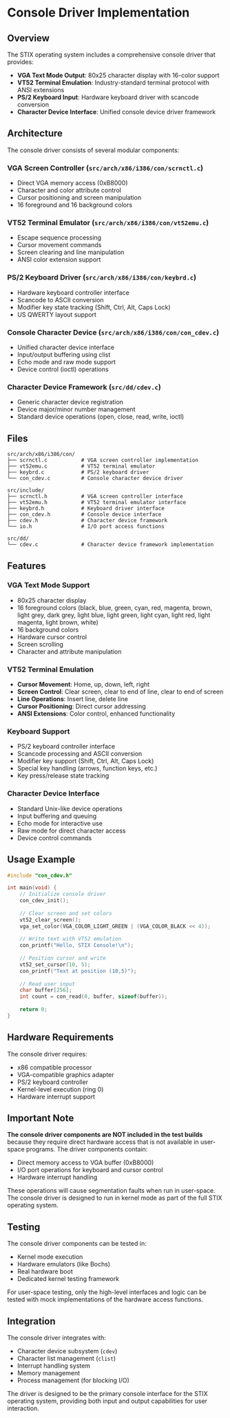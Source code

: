 # Console Driver Implementation

## Overview

The STIX operating system includes a comprehensive console driver that provides:

- **VGA Text Mode Output**: 80x25 character display with 16-color support
- **VT52 Terminal Emulation**: Industry-standard terminal protocol with ANSI extensions
- **PS/2 Keyboard Input**: Hardware keyboard driver with scancode conversion
- **Character Device Interface**: Unified console device driver framework

## Architecture

The console driver consists of several modular components:

### VGA Screen Controller (`src/arch/x86/i386/con/scrnctl.c`)
- Direct VGA memory access (0xB8000)
- Character and color attribute control
- Cursor positioning and screen manipulation
- 16 foreground and 16 background colors

### VT52 Terminal Emulator (`src/arch/x86/i386/con/vt52emu.c`)
- Escape sequence processing
- Cursor movement commands
- Screen clearing and line manipulation
- ANSI color extension support

### PS/2 Keyboard Driver (`src/arch/x86/i386/con/keybrd.c`)
- Hardware keyboard controller interface
- Scancode to ASCII conversion
- Modifier key state tracking (Shift, Ctrl, Alt, Caps Lock)
- US QWERTY layout support

### Console Character Device (`src/arch/x86/i386/con/con_cdev.c`)
- Unified character device interface
- Input/output buffering using clist
- Echo mode and raw mode support
- Device control (ioctl) operations

### Character Device Framework (`src/dd/cdev.c`)
- Generic character device registration
- Device major/minor number management
- Standard device operations (open, close, read, write, ioctl)

## Files

```
src/arch/x86/i386/con/
├── scrnctl.c           # VGA screen controller implementation
├── vt52emu.c           # VT52 terminal emulator
├── keybrd.c            # PS/2 keyboard driver
└── con_cdev.c          # Console character device driver

src/include/
├── scrnctl.h           # VGA screen controller interface
├── vt52emu.h           # VT52 terminal emulator interface
├── keybrd.h            # Keyboard driver interface
├── con_cdev.h          # Console device interface
├── cdev.h              # Character device framework
└── io.h                # I/O port access functions

src/dd/
└── cdev.c              # Character device framework implementation
```

## Features

### VGA Text Mode Support
- 80x25 character display
- 16 foreground colors (black, blue, green, cyan, red, magenta, brown, light grey, dark grey, light blue, light green, light cyan, light red, light magenta, light brown, white)
- 16 background colors
- Hardware cursor control
- Screen scrolling
- Character and attribute manipulation

### VT52 Terminal Emulation
- **Cursor Movement**: Home, up, down, left, right
- **Screen Control**: Clear screen, clear to end of line, clear to end of screen
- **Line Operations**: Insert line, delete line
- **Cursor Positioning**: Direct cursor addressing
- **ANSI Extensions**: Color control, enhanced functionality

### Keyboard Support
- PS/2 keyboard controller interface
- Scancode processing and ASCII conversion
- Modifier key support (Shift, Ctrl, Alt, Caps Lock)
- Special key handling (arrows, function keys, etc.)
- Key press/release state tracking

### Character Device Interface
- Standard Unix-like device operations
- Input buffering and queuing
- Echo mode for interactive use
- Raw mode for direct character access
- Device control commands

## Usage Example

```c
#include "con_cdev.h"

int main(void) {
    // Initialize console driver
    con_cdev_init();
    
    // Clear screen and set colors
    vt52_clear_screen();
    vga_set_color(VGA_COLOR_LIGHT_GREEN | (VGA_COLOR_BLACK << 4));
    
    // Write text with VT52 emulation
    con_printf("Hello, STIX Console!\n");
    
    // Position cursor and write
    vt52_set_cursor(10, 5);
    con_printf("Text at position (10,5)");
    
    // Read user input
    char buffer[256];
    int count = con_read(0, buffer, sizeof(buffer));
    
    return 0;
}
```

## Hardware Requirements

The console driver requires:
- x86 compatible processor
- VGA-compatible graphics adapter
- PS/2 keyboard controller
- Kernel-level execution (ring 0)
- Hardware interrupt support

## Important Note

**The console driver components are NOT included in the test builds** because they require direct hardware access that is not available in user-space programs. The driver components contain:

- Direct memory access to VGA buffer (0xB8000)
- I/O port operations for keyboard and cursor control
- Hardware interrupt handling

These operations will cause segmentation faults when run in user-space. The console driver is designed to run in kernel mode as part of the full STIX operating system.

## Testing

The console driver components can be tested in:
- Kernel mode execution
- Hardware emulators (like Bochs)
- Real hardware boot
- Dedicated kernel testing framework

For user-space testing, only the high-level interfaces and logic can be tested with mock implementations of the hardware access functions.

## Integration

The console driver integrates with:
- Character device subsystem (`cdev`)
- Character list management (`clist`)
- Interrupt handling system
- Memory management
- Process management (for blocking I/O)

The driver is designed to be the primary console interface for the STIX operating system, providing both input and output capabilities for user interaction.
